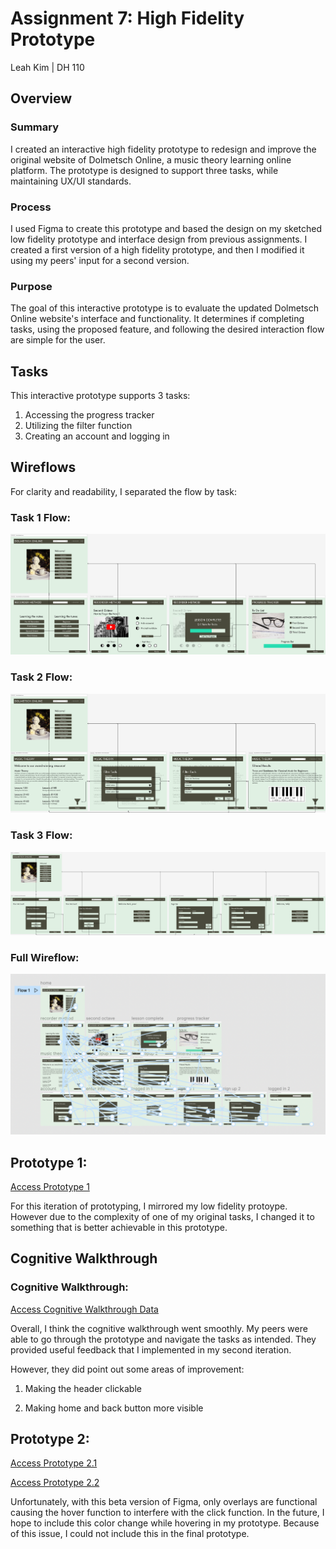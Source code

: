 # Assignment 7: High Fidelity Prototype
Leah Kim | DH 110

## Overview
### Summary
I created an interactive high fidelity prototype to redesign and improve the original website of Dolmetsch Online, a music theory learning online platform. The prototype is designed to support three tasks, while maintaining UX/UI standards.

### Process
I used Figma to create this prototype and based the design on my sketched low fidelity prototype and interface design from previous assignments. I created a first version of a high fidelity prototype, and then I modified it using my peers' input for a second version.

### Purpose
The goal of this interactive prototype is to evaluate the updated Dolmetsch Online website's interface and functionality. It determines if completing tasks, using the proposed feature, and following the desired interaction flow are simple for the user.


## Tasks
This interactive prototype supports 3 tasks:
1. Accessing the progress tracker
2. Utilizing the filter function
3. Creating an account and logging in


## Wireflows
For clarity and readability, I separated the flow by task:

### Task 1 Flow:
![Task 1 Flow](./task1.png)


### Task 2 Flow:
![Task 2 Flow](./task2.png)


### Task 3 Flow:
![Task 3 Flow](./task3.png)


### Full Wireflow:
![Access Full Wireflow](./full.png)


## Prototype 1:
[Access Prototype 1](https://www.figma.com/proto/h9HHhIkJXN9FrmBs2t9uUU/DH-110-Prototype?node-id=2%3A29&scaling=scale-down&page-id=0%3A1&starting-point-node-id=2%3A29)

For this iteration of prototyping, I mirrored my low fidelity protoype. However due to the complexity of one of my original tasks, I changed it to something that is better achievable in this prototype.


## Cognitive Walkthrough

### Cognitive Walkthrough:
[Access Cognitive Walkthrough Data](https://docs.google.com/document/d/1MYY22PRkMfMwxE9CeUTI_OL67qySY0pS8TggQ4nPl-4/edit?usp=sharing)

Overall, I think the cognitive walkthrough went smoothly. My peers were able to go through the prototype and navigate the tasks as intended. They provided useful feedback that I implemented in my second iteration.

However, they did point out some areas of improvement:

1. Making the header clickable

2. Making home and back button more visible

## Prototype 2:

[Access Prototype 2.1](https://www.figma.com/proto/EhlCD9NtDgIPyqfIz43jyx/DH-110-Prototype-2?node-id=2%3A29&scaling=contain&page-id=0%3A1&starting-point-node-id=2%3A29)

[Access Prototype 2.2](https://www.figma.com/proto/MTyOL78JBIzk77bvgnCnfu/DH-110-Prototype-2.2?scaling=contain&page-id=0%3A1&starting-point-node-id=2%3A29&node-id=2%3A29)

Unfortunately, with this beta version of Figma, only overlays are functional causing the hover function to interfere with the click function. In the future, I hope to include this color change while hovering in my prototype. Because of this issue, I could not include this in the final prototype.
